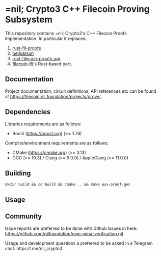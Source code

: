 # =nil; Crypto3 C++ Filecoin Proving Subsystem

This repository contains =nil; Crypto3's C++ Filecoin Proofs implementation. In particular it replaces:

1. [rust-fil-proofs](https://github.com/filecoin-project/rust-fil-proofs.git)
2. [bellperson](https://github.com/filecoin-project/bellperson.git)
3. [rust-filecoin-proofs-api](https://github.com/filecoin-project/rust-filecoin-proofs-api.git)
4. [filecoin-ffi](https://github.com/filecoin-project/filecoin-ffi.git)'s Rust-based part.

## Documentation

Project documentation, circuit definitions, API references etc can be found at
https://filecoin.nil.foundation/projects/prover.

## Dependencies

Libraries requirements are as follows:
* Boost (https://boost.org) (>= 1.76)

Compiler/environment requirements are as follows:
* CMake (https://cmake.org) (>= 3.13)
* GCC (>= 10.3) / Clang (>= 9.0.0) / AppleClang (>= 11.0.0)

## Building

`mkdir build && cd build && cmake .. && make aux-proof-gen`

## Usage

## Community

Issue reports are preferred to be done with Github Issues in here:
https://github.com/nilfoundation/evm-mina-verification.git.

Usage and development questions a preferred to be asked in a Telegram chat: https:/t.me/nil_crypto3